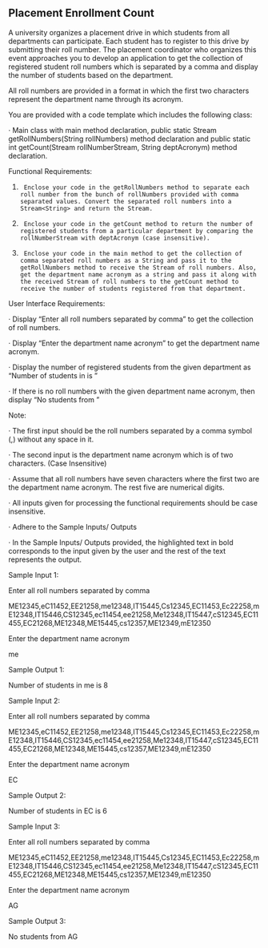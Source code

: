 ## Placement Enrollment Count







A university organizes a placement drive in which students from all departments can participate. Each student has to register to this drive by submitting their roll number. The placement coordinator who organizes this event approaches you to develop an application to get the collection of registered student roll numbers which is separated by a comma and display the number of students based on the department. 

All roll numbers are provided in a format in which the first two characters represent the department name through its acronym.

You are provided with a code template which includes the following class:

·         Main class with main method declaration, public static Stream<String> getRollNumbers(String rollNumbers) method declaration and public static int getCount(Stream<String> rollNumberStream, String deptAcronym) method declaration.

Functional Requirements:

1.      Enclose your code in the getRollNumbers method to separate each roll number from the bunch of rollNumbers provided with comma separated values. Convert the separated roll numbers into a Stream<String> and return the Stream.

2.      Enclose your code in the getCount method to return the number of registered students from a particular department by comparing the rollNumberStream with deptAcronym (case insensitive).

3.      Enclose your code in the main method to get the collection of comma separated roll numbers as a String and pass it to the getRollNumbers method to receive the Stream of roll numbers. Also, get the department name acronym as a string and pass it along with the received Stream of roll numbers to the getCount method to receive the number of students registered from that department.

User Interface Requirements:

·         Display “Enter all roll numbers separated by comma” to get the collection of roll numbers.

·         Display “Enter the department name acronym” to get the department name acronym.

·         Display the number of registered students from the given department as “Number of students in <department name acronym> is <count>”

·         If there is no roll numbers with the given department name acronym, then display “No students from <department name acronym>”

Note:

·         The first input should be the roll numbers separated by a comma symbol (,) without any space in it.

·         The second input is the department name acronym which is of two characters. (Case Insensitive)

·         Assume that all roll numbers have seven characters where the first two are the department name acronym. The rest five are numerical digits.

·         All inputs given for processing the functional requirements should be case insensitive.

·         Adhere to the Sample Inputs/ Outputs

·         In the Sample Inputs/ Outputs provided, the highlighted text in bold corresponds to the input given by the user and the rest of the text represents the output.







Sample Input 1:

Enter all roll numbers separated by comma

ME12345,eC11452,EE21258,me12348,IT15445,Cs12345,EC11453,Ec22258,mE12348,IT15446,CS12345,ec11454,ee21258,Me12348,IT15447,cS12345,EC11455,EC21268,ME12348,ME15445,cs12357,ME12349,mE12350

Enter the department name acronym

me

Sample Output 1:

Number of students in me is 8

Sample Input 2:

Enter all roll numbers separated by comma

ME12345,eC11452,EE21258,me12348,IT15445,Cs12345,EC11453,Ec22258,mE12348,IT15446,CS12345,ec11454,ee21258,Me12348,IT15447,cS12345,EC11455,EC21268,ME12348,ME15445,cs12357,ME12349,mE12350

Enter the department name acronym

EC

Sample Output 2:

Number of students in EC is 6

Sample Input 3:

Enter all roll numbers separated by comma

ME12345,eC11452,EE21258,me12348,IT15445,Cs12345,EC11453,Ec22258,mE12348,IT15446,CS12345,ec11454,ee21258,Me12348,IT15447,cS12345,EC11455,EC21268,ME12348,ME15445,cs12357,ME12349,mE12350

Enter the department name acronym

AG

Sample Output 3:

No students from AG